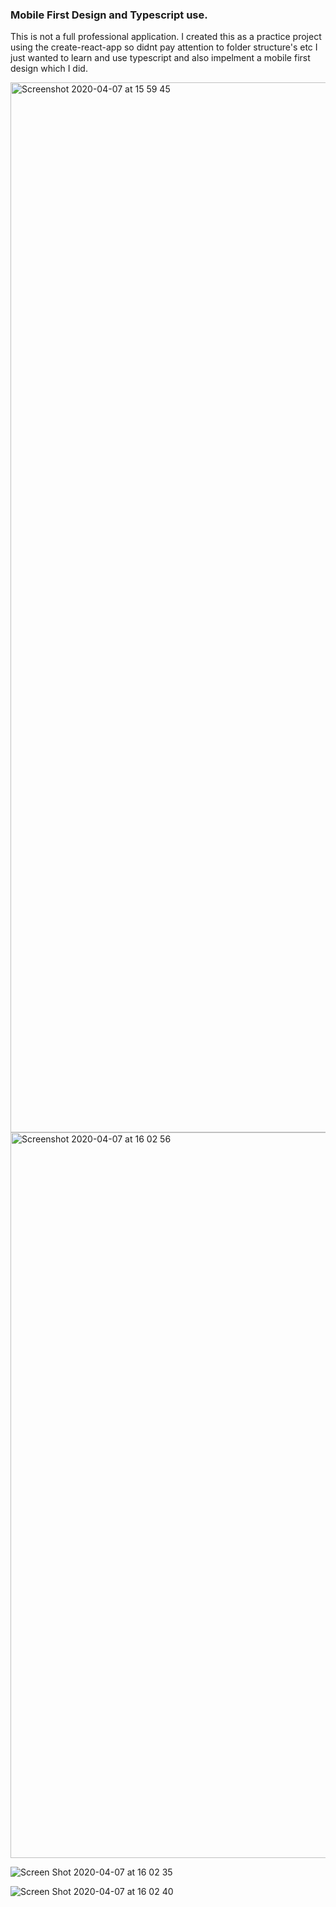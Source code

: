 ### Mobile First Design and Typescript use.
This is not a full professional application. I created this as a practice project using the create-react-app so didnt pay attention to folder structure's etc I just wanted to learn and use typescript and also impelment a mobile first design which I did.

<img width="1680" alt="Screenshot 2020-04-07 at 15 59 45" src="https://user-images.githubusercontent.com/7544317/78685352-8b6b4e80-78e9-11ea-92a8-8b72656bde05.png">

<img width="1161" alt="Screenshot 2020-04-07 at 16 02 56" src="https://user-images.githubusercontent.com/7544317/78685368-91612f80-78e9-11ea-80fb-06080412d14d.png">

![Screen Shot 2020-04-07 at 16 02 35](https://user-images.githubusercontent.com/7544317/78685316-80182300-78e9-11ea-9ef1-f40661d9c3fd.png)

![Screen Shot 2020-04-07 at 16 02 40](https://user-images.githubusercontent.com/7544317/78685283-72fb3400-78e9-11ea-9264-3d838d33599a.png)
